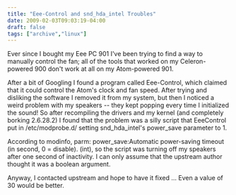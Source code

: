 ```yaml
---
title: "Eee-Control and snd_hda_intel Troubles"
date: 2009-02-03T09:03:19-04:00
draft: false
tags: ["archive","linux"]
---
```


Ever since I bought my Eee PC 901 I've been trying to find a way to manually control the fan; all of the tools that worked on my Celeron-powered 900 don't work at all on my Atom-powered 901.

After a bit of Googling I found a program called Eee-Control, which claimed that it could control the Atom's clock and fan speed. After trying and disliking the software I removed it from my system, but then I noticed a weird problem with my speakers -- they kept popping every time I initialized the sound! So after recompiling the drivers and my kernel (and completely borking 2.6.28.2) I found that the problem was a silly script that EeeControl put in /etc/modprobe.d/ setting snd_hda_intel's power_save parameter to 1.

According to modinfo, parm: power_save:Automatic power-saving timeout (in second, 0 = disable). (int), so the script was turning off my speakers after one second of inactivity. I can only assume that the upstream author thought it was a boolean argument.

Anyway, I contacted upstream and hope to have it fixed ... Even a value of 30 would be better.
